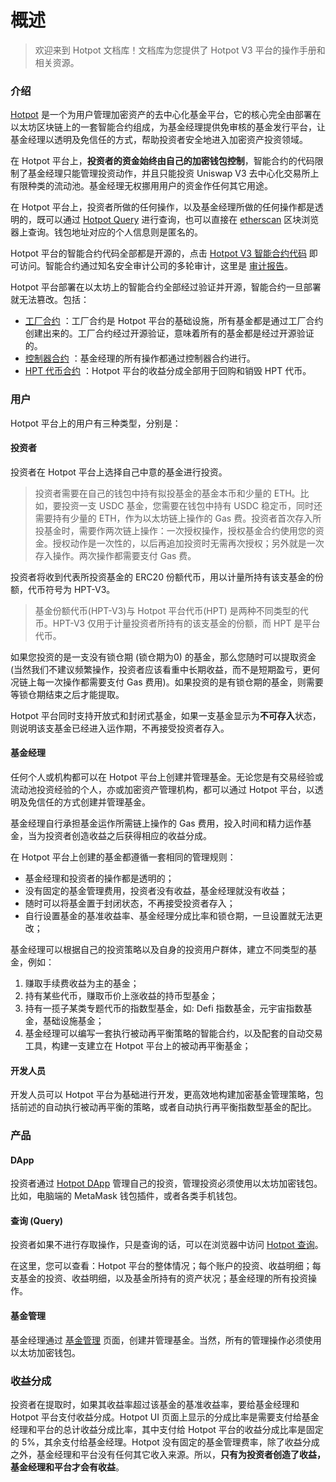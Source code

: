 # 概述

> 欢迎来到 Hotpot 文档库！文档库为您提供了 Hotpot V3 平台的操作手册和相关资源。

### 介绍

[Hotpot](https://hotpot.fund) 是一个为用户管理加密资产的去中心化基金平台，它的核心完全由部署在以太坊区块链上的一套智能合约组成，为基金经理提供免审核的基金发行平台，让基金经理以透明及免信任的方式，帮助投资者安全地进入加密资产投资领域。

在 Hotpot 平台上，**投资者的资金始终由自己的加密钱包控制**，智能合约的代码限制了基金经理只能管理投资动作，并且只能投资 Uniswap V3 去中心化交易所上有限种类的流动池。基金经理无权挪用用户的资金作任何其它用途。

在 Hotpot 平台上，投资者所做的任何操作，以及基金经理所做的任何操作都是透明的，既可以通过 [Hotpot Query](https://query.hotpot.fund) 进行查询，也可以直接在 [etherscan](https://cn.etherscan.com) 区块浏览器上查询。钱包地址对应的个人信息则是匿名的。

Hotpot 平台的智能合约代码全部都是开源的，点击 [Hotpot V3 智能合约代码](https://github.com/HotPotFund/HotPotFundsV3) 即可访问。智能合约通过知名安全审计公司的多轮审计，这里是 [审计报告](https://attest.im/attestation/searchResult?qurey=0e0851f0a849434a89193db957b2c170)。

Hotpot 平台部署在以太坊上的智能合约全部经过验证并开源，智能合约一旦部署就无法篡改。包括：

* [工厂合约](https://cn.etherscan.com/address/0xe9cf1fd8d9d804ef3ce6754776144b86c93efb8d) ：工厂合约是 Hotpot 平台的基础设施，所有基金都是通过工厂合约创建出来的。工厂合约经过开源验证，意味着所有的基金都是经过开源验证的。
* [控制器合约](https://cn.etherscan.com/address/0xb440bd39870a94ba1131c6182ca5fba589d5449e) ：基金经理的所有操作都通过控制器合约进行。
* [HPT 代币合约](https://cn.etherscan.com/token/0x615D8e5e1344B36A95F6ecd8e6CDA020E84dc25b) ：Hotpot 平台的收益分成全部用于回购和销毁 HPT 代币。

### 用户

Hotpot 平台上的用户有三种类型，分别是：

#### 投资者

投资者在 Hotpot 平台上选择自己中意的基金进行投资。

> 投资者需要在自己的钱包中持有拟投基金的基金本币和少量的 ETH。比如，要投资一支 USDC 基金，您需要在钱包中持有 USDC 稳定币，同时还需要持有少量的 ETH，作为以太坊链上操作的 Gas 费。投资者首次存入所投基金时，需要作两次链上操作：一次授权操作，授权基金合约使用您的资金。授权动作是一次性的，以后再追加投资时无需再次授权；另外就是一次存入操作。两次操作都需要支付 Gas 费。

投资者将收到代表所投资基金的 ERC20 份额代币，用以计量所持有该支基金的份额，代币符号为 HPT-V3。

> 基金份额代币(HPT-V3)与 Hotpot 平台代币(HPT) 是两种不同类型的代币。HPT-V3 仅用于计量投资者所持有的该支基金的份额，而 HPT 是平台代币。

如果您投资的是一支没有锁仓期 (锁仓期为0) 的基金，那么您随时可以提取资金 (当然我们不建议频繁操作，投资者应该看重中长期收益，而不是短期盈亏，更何况链上每一次操作都需要支付 Gas 费用)。如果投资的是有锁仓期的基金，则需要等锁仓期结束之后才能提取。

Hotpot 平台同时支持开放式和封闭式基金，如果一支基金显示为**不可存入**状态，则说明该支基金已经进入运作期，不再接受投资者存入。

#### 基金经理

任何个人或机构都可以在 Hotpot 平台上创建并管理基金。无论您是有交易经验或流动池投资经验的个人，亦或加密资产管理机构，都可以通过 Hotpot 平台，以透明及免信任的方式创建并管理基金。

基金经理自行承担基金运作所需链上操作的 Gas 费用，投入时间和精力运作基金，当为投资者创造收益之后获得相应的收益分成。

在 Hotpot 平台上创建的基金都遵循一套相同的管理规则：

* 基金经理和投资者的操作都是透明的；
* 没有固定的基金管理费用，投资者没有收益，基金经理就没有收益；
* 随时可以将基金置于封闭状态，不再接受投资者存入；
* 自行设置基金的基准收益率、基金经理分成比率和锁仓期，一旦设置就无法更改；

基金经理可以根据自己的投资策略以及自身的投资用户群体，建立不同类型的基金，例如：

1) 赚取手续费收益为主的基金；
2) 持有某些代币，赚取币价上涨收益的持币型基金；
3) 持有一揽子某类专题代币的指数型基金，如: Defi 指数基金，元宇宙指数基金，基础设施基金；
4) 基金经理可以编写一套执行被动再平衡策略的智能合约，以及配套的自动交易工具，构建一支建立在 Hotpot 平台上的被动再平衡基金；

#### 开发人员

开发人员可以 Hotpot 平台为基础进行开发，更高效地构建加密基金管理策略，包括前述的自动执行被动再平衡的策略，或者自动执行再平衡指数型基金的配比。

### 产品

#### DApp

投资者通过 [Hotpot DApp](https://app.hotpot.fund) 管理自己的投资，管理投资必须使用以太坊加密钱包。比如，电脑端的 MetaMask 钱包插件，或者各类手机钱包。

#### 查询 (Query)

投资者如果不进行存取操作，只是查询的话，可以在浏览器中访问 [Hotpot 查询](https://query.hotpot.fund)。

在这里，您可以查看：Hotpot 平台的整体情况；每个账户的投资、收益明细；每支基金的投资、收益明细，以及基金所持有的资产状况；基金经理的所有投资操作。

#### 基金管理

基金经理通过 [基金管理](https://manager.hotpot.fund) 页面，创建并管理基金。当然，所有的管理操作必须使用以太坊加密钱包。

### 收益分成

投资者在提取时，如果其收益率超过该基金的基准收益率，要给基金经理和 Hotpot 平台支付收益分成。Hotpot UI 页面上显示的分成比率是需要支付给基金经理和平台的总计收益分成比率，其中支付给 Hotpot 平台的收益分成比率是固定的 5%，其余支付给基金经理。Hotpot 没有固定的基金管理费率，除了收益分成之外，基金经理和平台没有任何其它收入来源。所以，**只有为投资者创造了收益，基金经理和平台才会有收益**。 



